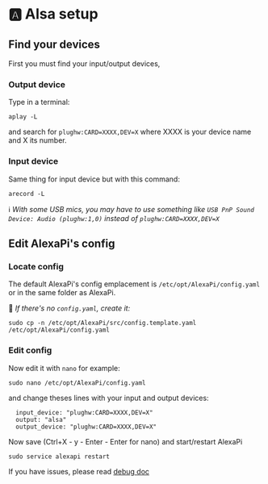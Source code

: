# 🅰 Alsa setup

## Find your devices

First you must find your input/output devices,

### Output device

Type in a terminal:
```
aplay -L
```
and search for `plughw:CARD=XXXX,DEV=X` where XXXX is your device name and X its number.

### Input device

Same thing for input device but with this command:
```
arecord -L
```

ℹ *With some USB mics, you may have to use something like `USB PnP Sound Device: Audio (plughw:1,0)` instead of `plughw:CARD=XXXX,DEV=X`*

## Edit AlexaPi's config

### Locate config

The default AlexaPi's config emplacement is `/etc/opt/AlexaPi/config.yaml` or in the same folder as AlexaPi.

🚫 *If there's no `config.yaml`, create it:*
```
sudo cp -n /etc/opt/AlexaPi/src/config.template.yaml /etc/opt/AlexaPi/config.yaml
```

### Edit config

Now edit it with `nano` for example:
```
sudo nano /etc/opt/AlexaPi/config.yaml
```

and change theses lines with your input and output devices:
```
  input_device: "plughw:CARD=XXXX,DEV=X"
  output: "alsa"
  output_device: "plughw:CARD=XXXX,DEV=X"
```
Now save (Ctrl+X - y - Enter - Enter for nano) and start/restart AlexaPi
```
sudo service alexapi restart
```

If you have issues, please read [debug doc](../debug/index.md)
